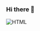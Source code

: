### Hi there 👋

<img alt="HTML" src ="https://img.shields.io/badge/HTML-E34F26.svg?&style=for-the-badge&logo=HTML5&logoColor=white"/>
